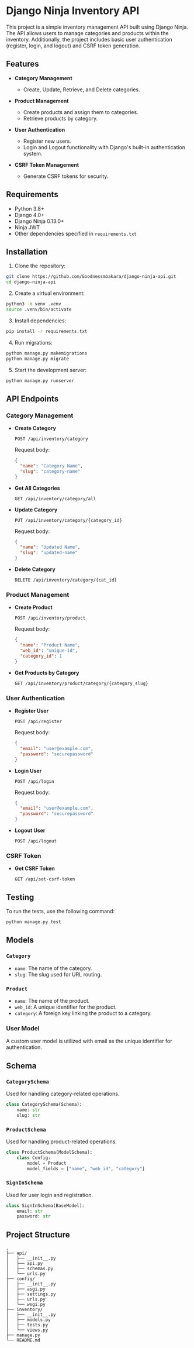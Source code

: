 # Django Ninja Inventory API

This project is a simple inventory management API built using Django Ninja. The API allows users to manage categories and products within the inventory. Additionally, the project includes basic user authentication (register, login, and logout) and CSRF token generation.

## Features

- **Category Management**
  - Create, Update, Retrieve, and Delete categories.
  
- **Product Management**
  - Create products and assign them to categories.
  - Retrieve products by category.
  
- **User Authentication**
  - Register new users.
  - Login and Logout functionality with Django's built-in authentication system.
  
- **CSRF Token Management**
  - Generate CSRF tokens for security.

## Requirements

- Python 3.8+
- Django 4.0+
- Django Ninja 0.13.0+
- Ninja JWT
- Other dependencies specified in `requirements.txt`

## Installation

1. Clone the repository:

```bash
git clone https://github.com/Goodnessmbakara/django-ninja-api.git
cd django-ninja-api
```

2. Create a virtual environment:

```bash
python3 -m venv .venv
source .venv/bin/activate
```

3. Install dependencies:

```bash
pip install -r requirements.txt
```

4. Run migrations:

```bash
python manage.py makemigrations
python manage.py migrate
```

5. Start the development server:

```bash
python manage.py runserver
```

## API Endpoints

### Category Management

- **Create Category**

  ```http
  POST /api/inventory/category
  ```

  Request body:

  ```json
  {
    "name": "Category Name",
    "slug": "category-name"
  }
  ```

- **Get All Categories**

  ```http
  GET /api/inventory/category/all
  ```

- **Update Category**

  ```http
  PUT /api/inventory/category/{category_id}
  ```

  Request body:

  ```json
  {
    "name": "Updated Name",
    "slug": "updated-name"
  }
  ```

- **Delete Category**

  ```http
  DELETE /api/inventory/category/{cat_id}
  ```

### Product Management

- **Create Product**

  ```http
  POST /api/inventory/product
  ```

  Request body:

  ```json
  {
    "name": "Product Name",
    "web_id": "unique-id",
    "category_id": 1
  }
  ```

- **Get Products by Category**

  ```http
  GET /api/inventory/product/category/{category_slug}
  ```

### User Authentication

- **Register User**

  ```http
  POST /api/register
  ```

  Request body:

  ```json
  {
    "email": "user@example.com",
    "password": "securepassword"
  }
  ```

- **Login User**

  ```http
  POST /api/login
  ```

  Request body:

  ```json
  {
    "email": "user@example.com",
    "password": "securepassword"
  }
  ```

- **Logout User**

  ```http
  POST /api/logout
  ```

### CSRF Token

- **Get CSRF Token**

  ```http
  GET /api/set-csrf-token
  ```

## Testing

To run the tests, use the following command:

```bash
python manage.py test
```

## Models

### `Category`

- `name`: The name of the category.
- `slug`: The slug used for URL routing.

### `Product`

- `name`: The name of the product.
- `web_id`: A unique identifier for the product.
- `category`: A foreign key linking the product to a category.

### User Model

A custom user model is utilized with email as the unique identifier for authentication.

## Schema

### `CategorySchema`

Used for handling category-related operations.

```python
class CategorySchema(Schema):
    name: str
    slug: str
```

### `ProductSchema`

Used for handling product-related operations.

```python
class ProductSchema(ModelSchema):
    class Config:
        model = Product
        model_fields = ["name", "web_id", "category"]
```

### `SignInSchema`

Used for user login and registration.

```python
class SignInSchema(BaseModel):
    email: str
    password: str
```

## Project Structure

```plaintext
.
├── api/
│   ├── __init__.py
│   ├── api.py
│   ├── schemas.py
│   └── urls.py
├── config/
│   ├── __init__.py
│   ├── asgi.py
│   ├── settings.py
│   ├── urls.py
│   └── wsgi.py
├── inventory/
│   ├── __init__.py
│   ├── models.py
│   ├── tests.py
│   └── views.py
├── manage.py
└── README.md
```
